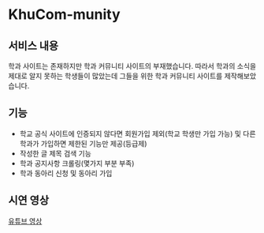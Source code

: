 # KhuCom-munity

## 서비스 내용

학과 사이트는 존재하지만 학과 커뮤니티 사이트의 부재했습니다. 따라서 학과의 소식을 제대로 알지 못하는 학생들이 많았는데 그들을 위한 학과 커뮤니티 사이트를 제작해보았습니다.

## 기능

- 학교 공식 사이트에 인증되지 않다면 회원가입 제외(학교 학생만 가입 가능) 및 다른 학과가 가입하면 제한된 기능만 제공(등급제)
- 작성한 글 제목 검색 기능
- 학과 공지사항 크롤링(몇가지 부분 부족)
- 학과 동아리 신청 및 동아리 가입



## 시연 영상

[유튜브 영상](https://www.youtube.com/watch?v=wWeFGHclVlc&t=1s)



